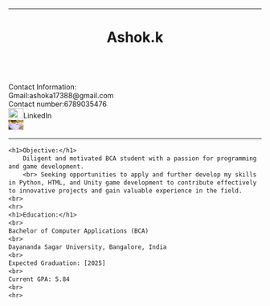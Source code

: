 <!DOCTYPE html>
<html lang = "en">  
    <title>Resume</title>
    <br>
    <hr>
    <head></head>
    <body>
        <header><h1>Ashok.k</h1></header>
        <br>
        Contact Information:
        <br>
        Gmail:ashoka17388@gmail.com
        <br>
        Contact number:6789035476
        <br>
        <a href="https://www.linkedin.com/in/pratik-guragain-214861257/"><img src="images/photo-1611944212129-29977ae1398c.avif" height="20", width="30"></a>LinkedIn
        <br>
        <img src="ashok.jpg" height="20", width="30"></a><a href="https://github.com/PratikGuragain"></a>
        <br>
        <hr>

    <h1>Objective:</h1>
        Diligent and motivated BCA student with a passion for programming and game development.
        <br> Seeking opportunities to apply and further develop my skills in Python, HTML, and Unity game development to contribute effectively to innovative projects and gain valuable experience in the field.
    <br>
    <hr>
    <h1>Education:</h1>
    <br>
    Bachelor of Computer Applications (BCA)
    <br>
    Dayananda Sagar University, Bangalore, India
    <br>
    Expected Graduation: [2025]
    <br>
    Current GPA: 5.84
    <br>
    <hr>